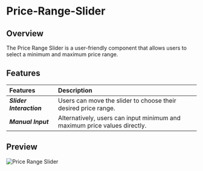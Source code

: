 # Price-Range-Slider

## Overview
The Price Range Slider is a user-friendly component that allows users to select a minimum and maximum price range.

## Features
| Features | Description | 
|:------------------|:----------|
| ***Slider Interaction*** | Users can move the slider to choose their desired price range.|
| ***Manual Input*** | Alternatively, users can input minimum and maximum price values directly.|

## Preview
![Price Range Slider]()

